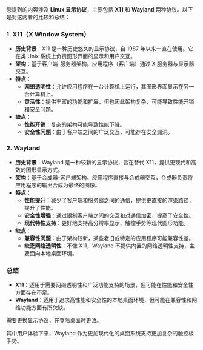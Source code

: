 您提到的内容涉及 **Linux 显示协议**，主要包括 **X11** 和 **Wayland** 两种协议。以下是对这两者的比较和总结：

### 1. X11（X Window System）

- **历史背景**：X11 是一种历史悠久的显示协议，自 1987 年以来一直在使用。它在类 Unix 系统上负责图形界面的显示和用户交互。
- **架构**：基于客户端-服务器架构。应用程序（客户端）通过 X 服务器与显示器交互。
- **特点**：
  - **网络透明性**：允许应用程序在一台计算机上运行，其图形界面显示在另一台计算机上。
  - **灵活性**：提供丰富的功能和扩展，但也因此架构复杂，可能导致性能开销和安全问题。
- **缺点**：
  - **性能开销**：复杂的架构可能导致性能下降。
  - **安全性问题**：由于客户端之间的广泛交互，可能存在安全漏洞。

### 2. Wayland

- **历史背景**：Wayland 是一种较新的显示协议，旨在替代 X11，提供更现代和高效的图形显示方式。
- **架构**：基于合成器-客户端架构。应用程序直接与合成器交互，合成器负责将应用程序的输出合成为最终的图像。
- **特点**：
  - **性能提升**：减少了客户端和服务器之间的通信，提供更直接的渲染路径，提升了性能。
  - **安全性增强**：通过限制客户端之间的交互和对通信加密，提高了安全性。
  - **现代特性支持**：更好地支持高分辨率显示、触控手势等现代图形功能。
- **缺点**：
  - **兼容性问题**：由于架构较新，某些老旧或特定的应用程序可能兼容性差。
  - **缺乏网络透明性**：不像 X11，Wayland 不提供内置的网络透明性支持，主要面向本地桌面环境。

### 总结

- **X11**：适用于需要网络透明性和广泛功能支持的场景，但可能在性能和安全性方面存在不足。
- **Wayland**：适用于追求高性能和安全性的本地桌面环境，但可能在兼容性和网络功能方面有所欠缺。

需要更换显示协议，在登陆桌面时更改。

其中用户体验下来，Wayland 作为更加现代化的桌面系统支持更加复杂的触控板手势。